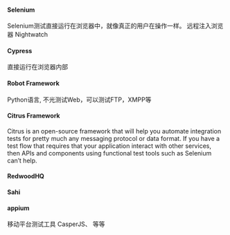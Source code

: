 #### Selenium
Selenium测试直接运行在浏览器中，就像真正的用户在操作一样。
远程注入浏览器
Nightwatch

#### Cypress
直接运行在浏览器内部

#### Robot Framework
Python语言, 不光测试Web，可以测试FTP，XMPP等

#### Citrus Framework
Citrus is an open-source framework that will help you automate integration tests for pretty much any messaging protocol or data format. If you have a test flow that requires that your application interact with other services, then APIs and components using functional test tools such as Selenium can’t help.

#### RedwoodHQ

#### Sahi

#### appium 
移动平台测试工具
CasperJS、 等等


